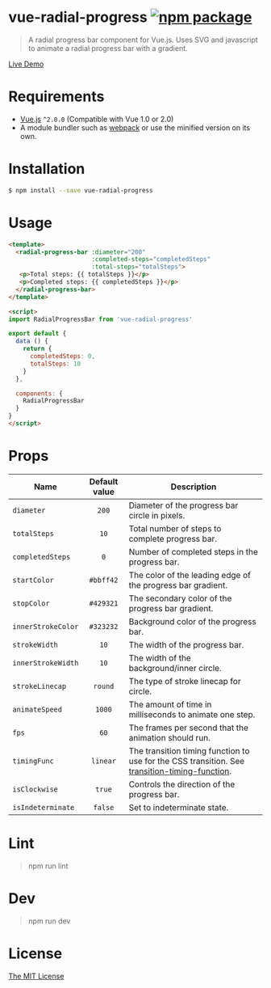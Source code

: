 # vue-radial-progress [![npm package](https://img.shields.io/npm/v/vue-radial-progress.svg)](https://www.npmjs.com/package/vue-radial-progress)

> A radial progress bar component for Vue.js. Uses SVG and javascript to animate a radial progress bar with a gradient.

[Live Demo](https://wyzantinc.github.io/vue-radial-progress/)

# Requirements

- [Vue.js](https://github.com/vuejs/vue) `^2.0.0` (Compatible with Vue 1.0 or 2.0)
- A module bundler such as [webpack](https://github.com/webpack/webpack) or use the minified version on its own.

# Installation

``` bash
$ npm install --save vue-radial-progress
```

# Usage
``` html
<template>
  <radial-progress-bar :diameter="200"
                       :completed-steps="completedSteps"
                       :total-steps="totalSteps">
   <p>Total steps: {{ totalSteps }}</p>
   <p>Completed steps: {{ completedSteps }}</p>
  </radial-progress-bar>
</template>

<script>
import RadialProgressBar from 'vue-radial-progress'

export default {
  data () {
    return {
      completedSteps: 0,
      totalSteps: 10
    }
  },

  components: {
    RadialProgressBar
  }
}
</script>
```

# Props

Name | Default value | Description
---|:---:|---
`diameter` | `200` | Diameter of the progress bar circle in pixels.
`totalSteps` | `10` | Total number of steps to complete progress bar.
`completedSteps` | `0` | Number of completed steps in the progress bar.
`startColor` | `#bbff42` | The color of the leading edge of the progress bar gradient.
`stopColor` | `#429321` | The secondary color of the progress bar gradient.
`innerStrokeColor` | `#323232` | Background color of the progress bar.
`strokeWidth` | `10` | The width of the progress bar.
`innerStrokeWidth` | `10` | The width of the background/inner circle.
`strokeLinecap` | `round` | The type of stroke linecap for circle.
`animateSpeed` | `1000` | The amount of time in milliseconds to animate one step.
`fps` | `60` | The frames per second that the animation should run.
`timingFunc` | `linear` | The transition timing function to use for the CSS transition. See [transition-timing-function](https://developer.mozilla.org/en-US/docs/Web/CSS/transition-timing-function).
`isClockwise` | `true` | Controls the direction of the progress bar.
`isIndeterminate` | `false` | Set to indeterminate state.

# Lint

  > npm run lint

# Dev

  > npm run dev

# License

[The MIT License](LICENSE)
